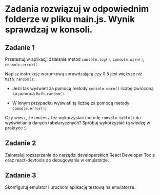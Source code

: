 # Zadania rozwiązuj w odpowiednim folderze w pliku main.js. Wynik sprawdzaj w konsoli.

## Zadanie 1

Przetestuj w aplikacji działanie metod `console.log()`, `console.warn()`, `console.error()`.

Napisz instrukcję warunkową sprawdzającą czy 0.5 jest większe niż `Math.random()`;

- Jeśli tak wyświetl za pomocą metody `console.warn()` liczbę zwróconą za pomocą `Math.random()`.

- W innym przypadku wyświetl tą liczbę za pomocą metody `console.error()`;

Czy wiesz, że możesz też wykorzystać metodę `console.table()` do wyświetlania danych tabelarycznych? 
Spróbuj wykorzystać tą wiedzę w praktyce :)

## Zadanie 2

Zainstaluj rozszerzenie do narzędzi developerskich React Developer Tools oraz react-devtools do debugowania w emulatorze.

## Zadanie 3

Skonfiguruj emulator i uruchom aplikację testową na emulatorze.
